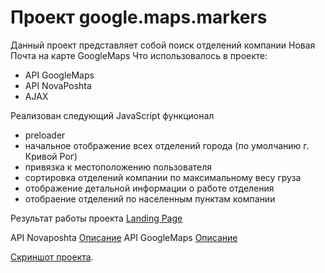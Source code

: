 # Проект google.maps.markers
 Данный проект представляет собой поиск отделений компании Новая Почта на карте GoogleMaps 
Что использовалось в проекте:
 * API GoogleMaps
 * API NovaPoshta
 * AJAX
 
 Реализован следующий JavaScript функционал
 * preloader
 * начальное отображение всех отделений города (по умолчанию г. Кривой Рог)
 * привязка к местоположению пользователя
 * сортировка отделений компании по максимальному весу груза
 * отображение детальной информации о работе отделения
 * отобраение отделений по населенным пунктам компании
 
 Результат работы проекта [Landing Page](https://samokhindmitro.github.io/google.maps.markers/) <br>
          
 API Novaposhta [Описание](https://devcenter.novaposhta.ua/)
 API GoogleMaps [Описание](https://cloud.google.com/maps-platform)

 
 [Скриншот проекта](/template.png).

